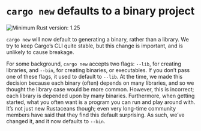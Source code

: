 # `cargo new` defaults to a binary project

![Minimum Rust version: 1.25](https://img.shields.io/badge/Minimum%20Rust%20Version-1.25-brightgreen.svg)

`cargo new` will now default to generating a binary, rather than a library.
We try to keep Cargo’s CLI quite stable, but this change is important, and is
unlikely to cause breakage.

For some background, `cargo new` accepts two flags: `--lib`, for creating
libraries, and `--bin`, for creating binaries, or executables. If you don’t
pass one of these flags, it used to default to `--lib`. At the time, we made
this decision because each binary (often) depends on many libraries, and so
we thought the library case would be more common. However, this is incorrect;
each library is depended upon by many binaries. Furthermore, when getting
started, what you often want is a program you can run and play around with.
It’s not just new Rustaceans though; even very long-time community members
have said that they find this default surprising. As such, we’ve changed it,
and it now defaults to `--bin`.
